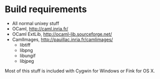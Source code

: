 # Build requirements #

  * All normal unixey stuff
  * OCaml, http://caml.inria.fr/
  * OCaml ExtLib, http://ocaml-lib.sourceforge.net/
  * CamlImages, http://pauillac.inria.fr/camlimages/
    * libtiff
    * libpng
    * libungif
    * libjpeg

Most of this stuff is included with Cygwin for Windows or Fink for OS X.